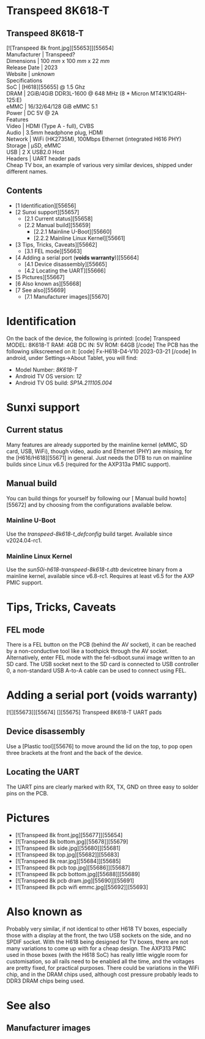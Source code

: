 # Transpeed 8K618-T
Transpeed 8K618-T  
---  
[![Transpeed 8k front.jpg][55653]][55654]  
Manufacturer |  Transpeed?   
Dimensions |  100 _mm_ x 100 _mm_ x 22 _mm_  
Release Date |  2023   
Website |  _unknown_  
Specifications   
SoC |  [H618][55655] @ 1.5 Ghz   
DRAM |  2GiB/4GiB DDR3L-1600 @ 648 MHz (8 * Micron MT41K1G4RH-125:E)   
eMMC |  16/32/64/128 GiB eMMC 5.1   
Power |  DC 5V @ 2A   
Features   
Video |  HDMI (Type A - full), CVBS   
Audio |  3.5mm headphone plug, HDMI   
Network |  WiFi (HK2735M), 100Mbps Ethernet (integrated H616 PHY)   
Storage |  µSD, eMMC   
USB |  2 X USB2.0 Host   
Headers |  UART header pads   
Cheap TV box, an example of various very similar devices, shipped under different names. 
## Contents
  * [1 Identification][55656]
  * [2 Sunxi support][55657]
    * [2.1 Current status][55658]
    * [2.2 Manual build][55659]
      * [2.2.1 Mainline U-Boot][55660]
      * [2.2.2 Mainline Linux Kernel][55661]
  * [3 Tips, Tricks, Caveats][55662]
    * [3.1 FEL mode][55663]
  * [4 Adding a serial port (**voids warranty**)][55664]
    * [4.1 Device disassembly][55665]
    * [4.2 Locating the UART][55666]
  * [5 Pictures][55667]
  * [6 Also known as][55668]
  * [7 See also][55669]
    * [7.1 Manufacturer images][55670]

# Identification
On the back of the device, the following is printed: 
[code] 
    Transpeed
    MODEL: 8K618-T    RAM: 4GB
    DC IN: 5V         ROM: 64GB
[/code]
The PCB has the following silkscreened on it: 
[code] 
    Fx-H618-D4-V10
    2023-03-21
[/code]
In android, under Settings->About Tablet, you will find: 
  * Model Number: _8K618-T_
  * Android TV OS version: _12_
  * Android TV OS build: _SP1A.211105.004_

# Sunxi support
## Current status
Many features are already supported by the mainline kernel (eMMC, SD card, USB, WiFi), though video, audio and Ethernet (PHY) are missing, for the [H616/H618][55671] in general. Just needs the DTB to run on mainline builds since Linux v6.5 (required for the AXP313a PMIC support). 
## Manual build
You can build things for yourself by following our [ Manual build howto][55672] and by choosing from the configurations available below. 
### Mainline U-Boot
Use the _transpeed-8k618-t_defconfig_ build target. Available since v2024.04-rc1. 
### Mainline Linux Kernel
Use the _sun50i-h618-transpeed-8k618-t.dtb_ devicetree binary from a mainline kernel, available since v6.8-rc1. Requires at least v6.5 for the AXP PMIC support. 
# Tips, Tricks, Caveats
## FEL mode
There is a FEL button on the PCB (behind the AV socket), it can be reached by a non-conductive tool like a toothpick through the AV socket. Alternatively, enter FEL mode with the fel-sdboot.sunxi image written to an SD card. 
The USB socket next to the SD card is connected to USB controller 0, a non-standard USB A-to-A cable can be used to connect using FEL. 
# Adding a serial port (**voids warranty**)
[![][55673]][55674]
[][55675]
Transpeed 8K618-T UART pads
## Device disassembly
Use a [Plastic tool][55676] to move around the lid on the top, to pop open three brackets at the front and the back of the device. 
## Locating the UART
The UART pins are clearly marked with RX, TX, GND on three easy to solder pins on the PCB. 
# Pictures
  * [![Transpeed 8k front.jpg][55677]][55654]
  * [![Transpeed 8k bottom.jpg][55678]][55679]
  * [![Transpeed 8k side.jpg][55680]][55681]
  * [![Transpeed 8k top.jpg][55682]][55683]
  * [![Transpeed 8k rear.jpg][55684]][55685]
  * [![Transpeed 8k pcb top.jpg][55686]][55687]
  * [![Transpeed 8k pcb bottom.jpg][55688]][55689]
  * [![Transpeed 8k pcb dram.jpg][55690]][55691]
  * [![Transpeed 8k pcb wifi emmc.jpg][55692]][55693]

# Also known as
Probably very similar, if not identical to other H618 TV boxes, especially those with a display at the front, the two USB sockets on the side, and no SPDIF socket. 
With the H618 being designed for TV boxes, there are not many variations to come up with for a cheap design. The AXP313 PMIC used in those boxes (with the H618 SoC) has really little wiggle room for customisation, so all rails need to be enabled all the time, and the voltages are pretty fixed, for practical purposes. There could be variations in the WiFi chip, and in the DRAM chips used, although cost pressure probably leads to DDR3 DRAM chips being used. 
# See also
## Manufacturer images
